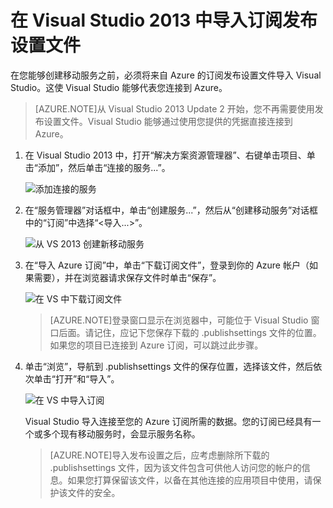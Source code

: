 <properties
	pageTitle="在 Visual Studio 2013 中导入发布设置文件 | Windows Azure"
	description="了解如何在 Visual Studio 2013 中为 Azure 移动服务应用程序导入订阅发布设置文件。"
	documentationCenter=""
	services="mobile-services"
	manager="dwrede"
	editor=""
	authors="ggailey777"/>

<tags 
	ms.service="mobile-services" 
	ms.date="08/18/2015" 
	wacn.date="10/22/2015"/>

#  在 Visual Studio 2013 中导入订阅发布设置文件

在您能够创建移动服务之前，必须将来自 Azure 的订阅发布设置文件导入 Visual Studio。这使 Visual Studio 能够代表您连接到 Azure。

>[AZURE.NOTE]从 Visual Studio 2013 Update 2 开始，您不再需要使用发布设置文件。Visual Studio 能够通过使用您提供的凭据直接连接到 Azure。

1. 在 Visual Studio 2013 中，打开“解决方案资源管理器”、右键单击项目、单击“添加”，然后单击“连接的服务...”。 

	![添加连接的服务](./media/mobile-services-windows-how-to-import-publishsettings/mobile-add-connected-service.png)

2. 在“服务管理器”对话框中，单击“创建服务...”，然后从“创建移动服务”对话框中的“订阅”中选择“&lt;导入...&gt;”。

	![从 VS 2013 创建新移动服务](./media/mobile-services-windows-how-to-import-publishsettings/mobile-create-service-from-vs2013.png)

3. 在“导入 Azure 订阅”中，单击“下载订阅文件”，登录到你的 Azure 帐户（如果需要），并在浏览器请求保存文件时单击“保存”。

	![在 VS 中下载订阅文件](./media/mobile-services-windows-how-to-import-publishsettings/mobile-import-azure-subscription.png)

	> [AZURE.NOTE]登录窗口显示在浏览器中，可能位于 Visual Studio 窗口后面。请记住，应记下您保存下载的 .publishsettings 文件的位置。如果您的项目已连接到 Azure 订阅，可以跳过此步骤。

4. 单击“浏览”，导航到 .publishsettings 文件的保存位置，选择该文件，然后依次单击“打开”和“导入”。

	![在 VS 中导入订阅](./media/mobile-services-windows-how-to-import-publishsettings/mobile-import-azure-subscription-2.png)

	Visual Studio 导入连接至您的 Azure 订阅所需的数据。您的订阅已经具有一个或多个现有移动服务时，会显示服务名称。

	> [AZURE.NOTE]导入发布设置之后，应考虑删除所下载的 .publishsettings 文件，因为该文件包含可供他人访问您的帐户的信息。如果您打算保留该文件，以备在其他连接的应用项目中使用，请保护该文件的安全。

<!-- Anchors. -->

<!-- Images. -->
[1]: ./media/mobile-services-how-to-register-microsoft-authentication/mobile-services-live-connect-add-app.png
[2]: ./media/mobile-services-how-to-register-microsoft-authentication/mobile-live-connect-app-api-settings.png
<!-- URLs. -->
[Single sign-on for Windows Store apps by using Live Connect]: /documentation/articles/mobile-services-how-to-register-windows-live-connect-single-sign-on
[Submit an app page]: http://go.microsoft.com/fwlink/p/?LinkID=266582
[My Applications]: http://go.microsoft.com/fwlink/p/?LinkId=262039
[Get started with Mobile Services]: /documentation/articles/mobile-services-javascript-backend-windows-store-dotnet-get-started
[Get started with authentication]: /documentation/articles/mobile-services-windows-store-dotnet-get-started-users
[Get started with push notifications]: /documentation/articles/mobile-services-javascript-backend-windows-store-dotnet-get-started-push
[Authorize users with scripts]: /documentation/articles/mobile-services-windows-store-dotnet-authorize-users-in-scripts
[JavaScript and HTML]: /documentation/articles/mobile-services-javascript-backend-windows-store-dotnet-get-started-with-users-js
[Azure Management Portal]: https://manage.windowsazure.cn/

<!---HONumber=74-->